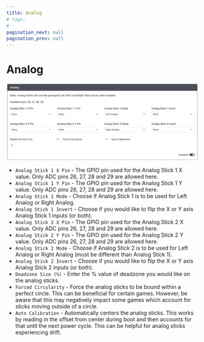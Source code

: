 ```yaml
---
title: Analog
# tags:
# - 
pagination_next: null
pagination_prev: null
---
```


# Analog

![GP2040-CE Configurator - Add-Ons Analog](../assets/images/gpc-add-ons-analog.png)

* `Analog Stick 1 X Pin` - The GPIO pin used for the Analog Stick 1 X value.  Only ADC pins 26, 27, 28 and 29 are allowed here.
* `Analog Stick 1 Y Pin` - The GPIO pin used for the Analog Stick 1 Y value.  Only ADC pins 26, 27, 28 and 29 are allowed here.
* `Analog Stick 1 Mode` - Choose if Analog Stick 1 is to be used for Left Analog or Right Analog.
* `Analog Stick 1 Invert` - Choose if you would like to flip the X or Y axis Analog Stick 1 inputs (or both).
* `Analog Stick 2 X Pin` - The GPIO pin used for the Analog Stick 2 X value.  Only ADC pins 26, 27, 28 and 29 are allowed here.
* `Analog Stick 2 Y Pin` - The GPIO pin used for the Analog Stick 2 Y value.  Only ADC pins 26, 27, 28 and 29 are allowed here.
* `Analog Stick 2 Mode` - Choose if Analog Stick 2 is to be used for Left Analog or Right Analog (must be different than Analog Stick 1).
* `Analog Stick 2 Invert` - Choose if you would like to flip the X or Y axis Analog Stick 2 inputs (or both).
* `Deadzone Size (%)` - Enter the % value of deadzone you would like on the analog sticks.
* `Forced Circularity` - Force the analog sticks to be bound within a perfect circle. This can be beneficial for certain games. However, be aware that this may negatively impact some games which account for sticks moving outside of a circle.
* `Auto Calibration` - Automatically centers the analog sticks. This works by reading in the offset from center during boot and then accounts for that until the next power cycle. This can be helpful for analog sticks experiencing drift.
